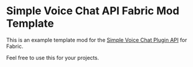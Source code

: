 # Simple Voice Chat API Fabric Mod Template

This is an example template mod for the [Simple Voice Chat Plugin API](https://github.com/henkelmax/simple-voice-chat/blob/1.18.2/api/readme.md) for Fabric.

Feel free to use this for your projects.